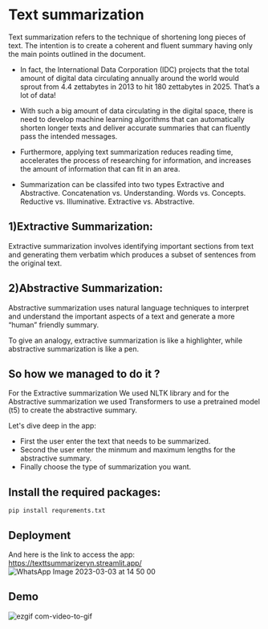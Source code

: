 # Text summarization

Text summarization refers to the technique of shortening long pieces of text. The intention is to create a coherent and fluent summary having only the main points outlined in the document.

- In fact, the International Data Corporation (IDC) projects that the total amount of digital data circulating annually around the world would sprout from 4.4 zettabytes in 2013 to hit 180 zettabytes in 2025. That’s a lot of data!

- With such a big amount of data circulating in the digital space, there is need to develop machine learning algorithms that can automatically shorten longer texts and deliver accurate summaries that can fluently pass the intended messages.

- Furthermore, applying text summarization reduces reading time, accelerates the process of researching for information, and increases the amount of information that can fit in an area.

- Summarization can be classifed into two types Extractive and Abstractive.
Concatenation vs. Understanding. Words vs. Concepts. Reductive vs. Illuminative. Extractive vs. Abstractive.

## 1)Extractive Summarization:
Extractive summarization involves identifying important sections from text and generating them verbatim which produces a subset of sentences from the original text.

## 2)Abstractive Summarization:
Abstractive summarization uses natural language techniques to interpret and understand the important aspects of a text and generate a more “human” friendly summary.


To give an analogy, extractive summarization is like a highlighter, while abstractive summarization is like a pen.


## So how we managed to do it ?

For the Extractive summarization We used NLTK library and for the Abstractive summarization we used Transformers to use a pretrained model (t5) to create the abstractive summary.

Let's dive deep in the app:

* First the user enter the text that needs to be summarized.
* Second the user enter the minmum and maximum lengths for the abstractive summary.
* Finally choose the type of summarization you want.

## Install the required packages:

`pip install requrements.txt`

## Deployment

And here is the link to access the app: https://texttsummarizeryn.streamlit.app/ 
![WhatsApp Image 2023-03-03 at 14 50 00](https://user-images.githubusercontent.com/126875631/222775062-86aaadc7-cb97-48a7-adb7-2dc6ec5fbd7f.jpg)

## Demo

![ezgif com-video-to-gif](https://user-images.githubusercontent.com/126875631/222781035-e8171e5a-17b6-4968-a1ce-cbed6a7e232d.gif)


